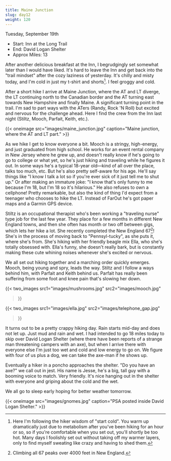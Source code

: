 ```yaml
---
title: Maine Junction
slug: day12
weight: 120
---
```


Tuesday, September 19th

- Start: Inn at the Long Trail
- End: David Logan Shelter
- Approx Miles: 13

After another delicious breakfast at the Inn, I begrudgingly set somewhat later than I would have liked. It's hard to leave the Inn and get back into the "trail mindset" after the cozy laziness of yesterday. It's chilly and misty today, and I'm cold in just my t-shirt and shorts[^1]. I feel groggy and cold.

After a short hike I arrive at Maine Junction, where the AT and LT diverge, the LT continuing north to the Canadian border and the AT turning east towards New Hampshire and finally Maine. A significant turning point in the trail. I'm sad to part ways with the ATers (Randy, Rock 'N Roll) but excited and nervous for the challenge ahead. Here I find the crew from the Inn last night (Stiltz, Mooch, Parfait, Keith, etc.).

{{< oneimage src="images/maine_junction.jpg" caption="Maine junction, where the AT and LT part." >}}

As we hike I get to know everyone a bit. Mooch is a stringy, high-energy, and just graduated from high school. He works for an event rental company in New Jersey where he grew up, and doesn't really know if he's going to go to college or what yet, so he's just hiking and traveling while he figures it out. In some ways he's a typical 18-year old—kind of all over the place, talks too much, etc. But he's also pretty self-aware for his age. He'll say things like "I know I talk a lot so if you're ever sick of it just tell me to shut up." Or after making an immature joke: "I know that's only funny to me because I'm 18, but I'm 18 so it's hilarious." He also refuses to own a cellphone! Pretty remarkable, but also the kind of thing I'd expect from a teenager who chooses to hike the LT. Instead of FarOut he's got paper maps and a Garmin GPS device.

Stiltz is an occupational therapist who's been working a "traveling nurse" type job for the last few year. They place for a few months in different New England towns, and then she often has month or two off between gigs, which lets her hike a lot. She recently completed the New England 67[^2]! She's in the process of moving back to "Pennsyl-tucky", as she puts it, where she's from. She's hiking with her friendly beagle mix Ella, who she's totally obsessed with. Ella's funny, she doesn't really bark, but is constantly making these cute whining noises whenever she's excited or nervous.

We all set out hiking together and a marching order quickly emerges. Mooch, being young and spry, leads the way. Stiltz and I follow a ways behind him, with Parfait and Keith behind us. Parfait has really been suffering from some foot and knee pain that's slowing her down.

{{< two_images
      src1="images/mushrooms.jpg"
      src2="images/mooch.jpg"
>}}

{{< two_images
      src1="images/ella.jpg"
      src2="images/telephone_gap.jpg"
>}}

It turns out to be a pretty crappy hiking day. Rain starts mid-day and does not let up. Just mud and rain and wet. I had intended to go 18 miles today to skip over David Logan Shelter (where there have been reports of a strange man threatening campers with an axe), but when I arrive there with everyone else I'm just too wet and cold and low energy to go on. We figure with four of us plus a dog, we can take the axe-man if he shows up.

Eventually a hiker in a poncho approaches the shelter. "Do you have an axe?" we call out in jest. His name is Jesse, he's a big, tall guy with a booming voice to match. Very friendly. It's nice hanging out in the shelter with everyone and griping about the cold and the wet.

We all go to sleep early hoping for better weather tomorrow.

{{< oneimage src="images/gnomes.jpg" caption="PSA posted inside David Logan Shelter." >}}



[^1]: Here I'm following the hiker wisdom of "start cold". You warm up dramatically just due to metabolism after you've been hiking for an hour or so, so if you're comfortable when you set out, you'll shortly be too hot. Many days I foolishly set out without taking off my warmer layers, only to find myself sweating like crazy and having to shed them.
[^2]: Climbing all 67 peaks over 4000 feet in New England.
